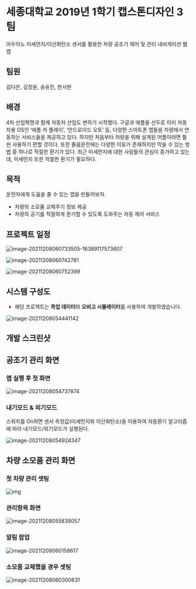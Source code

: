 # 세종대학교 2019년 1학기 캡스톤디자인 3팀

아두이노 미세먼지/이산화탄소 센서를 활용한 차량 공조기 제어 및 관리 내비게이션 웹앱

## 팀원

김다은, 김정윤, 송유진, 한서현

## 배경

4차 산업혁명과 함께 자동차 산업도 변하기 시작했다. 구글과 애플을 선두로 이미 자동차용 OS인 ‘애플 카 플레이’, ‘안드로이드 오토’ 등, 다양한 스마트폰 앱들을 차량에서 연동하는 서비스들을 제공하고 있다. 하지만 처음부터 차량을 위해 설계된 어플이라면 훨씬 사용하기 편할 것이다. 
또한 졸음운전에는 다양한 이유가 존재하지만 막을 수 있는 방법 중 하나로 적절한 환기가 있다. 최근 미세먼지에 대한 사람들의 관심이 증가하고 있는데, 미세먼지 또한 적절한 환기가 필요하다.

## 목적

운전자에게 도움을 줄 수 있는 앱을 만들어보자.

- 차량의 소모품 교체주기 정보 제공
- 차량의 공기를 적절하게 환기할 수 있도록 도와주는 자동 제어 서비스

## 프로젝트 일정

![image-20211208060733505-16389117573607](https://user-images.githubusercontent.com/47266337/145107506-31190859-9a1e-48cc-9fea-1048ed489523.png)

![image-20211208060742781](https://user-images.githubusercontent.com/47266337/145107522-3854a878-64e8-4b46-8b20-c84ab32dbd65.png)

![image-20211208060752399](https://user-images.githubusercontent.com/47266337/145107541-f7df00e1-56b9-44a3-b092-aa983113ab56.png)

## 시스템 구성도

- 해당 프로젝트는 **목업 데이터**와 **오비고 시뮬레이터**를 사용하여 개발하였습니다.

![image-20211208054441142](https://user-images.githubusercontent.com/47266337/145107576-2a4fe67a-dfe7-41ae-a361-922ea361569d.png)

## 개발 스크린샷

## 공조기 관리 화면

### 앱 실행 후 첫 화면

![image-20211208054737874](https://user-images.githubusercontent.com/47266337/145107593-72fe3552-3c98-4b31-9fc3-2dd08f49bad0.png)

### 내기모드 & 외기모드

스위치를 On하면 센서 측정값(미세먼지와 이산화탄소)을 이용하여 자동환기 알고리즘에 따라 내기모드/외기모드가 실행된다.

![image-20211208054924347](https://user-images.githubusercontent.com/47266337/145107614-fa521587-9612-4d35-b51b-304ed35d9d63.png)

## 차량 소모품 관리 화면

### 첫 차량 관리 셋팅

![img](https://lh4.googleusercontent.com/ABdwgG9OETwXNgelzCMzyxByka2dsL_gte-UMt3kYpF8TQAIsHJO3pUW4PnXJC7_xf6VvHpuvK_-0kQgpWEDiKrCIllg2y2zNPWvBy0r6rygwluHwYLcy6pSJMob_BOUbXsWJHg)

### 관리항목 화면

![image-20211208055839057](https://user-images.githubusercontent.com/47266337/145107633-4580447a-86e5-42d3-a1f0-517fbb6a9d97.png)

### 알림 팝업

![image-20211208060158617](https://user-images.githubusercontent.com/47266337/145107659-089ac620-6196-4964-a7e4-09b1cbae69d4.png)

### 소모품 교체했을 경우 셋팅

![image-20211208060300831](https://user-images.githubusercontent.com/47266337/145107668-5a4d16da-85d0-49cf-98fd-b87e48e201c8.png)
